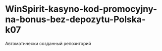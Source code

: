 # WinSpirit-kasyno-kod-promocyjny-na-bonus-bez-depozytu-Polska-k07
Автоматически созданный репозиторий
